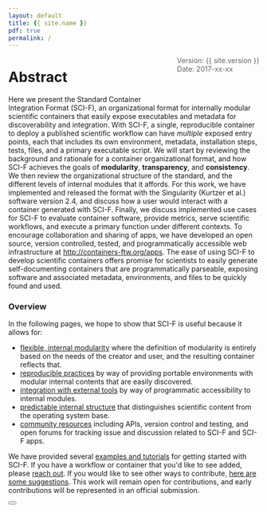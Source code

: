 ```yaml
---
layout: default
title: {{ site.name }}
pdf: true
permalink: /
---
```


<div style="float:right; margin-bottom:50px; color:#666">
Version: {{ site.version }}<br>
Date: 2017-xx-xx
</div>

# Abstract

Here we present the Standard Container Integration Format (SCI-F), an organizational format for internally modular scientific containers that easily expose executables and metadata for discoverability and integration. With SCI-F, a single, reproducible container to deploy a published scientific workflow can have *multiple* exposed entry points, each that includes its own environment, metadata, installation steps, tests, files, and a primary executable script. We will start by reviewing the background and rationale for a container organizational format, and how SCI-F achieves the goals of **modularity**, **transparency**, and **consistency**. We then review the organizational structure of the standard, and the different levels of internal modules that it affords. For this work, we have implemented and released the format with the Singularity (Kurtzer et al.) software version 2.4, and discuss how a user would interact with a container generated with SCI-F. Finally, we discuss implemented use cases for SCI-F to evaluate container software, provide metrics, serve scientific workflows, and execute a primary function under different contexts. To encourage collaboration and sharing of apps, we have developed an open source, version controlled, tested, and programmatically accessible web infrastructure at <a href="http://containers-ftw.org/apps" target="_blank">http://containers-ftw.org/apps</a>. The ease of using SCI-F to develop scientific containers offers promise for scientists to easily generate self-documenting containers that are programmatically parseable, exposing software and associated metadata, environments, and files to be quickly found and used. 


### Overview

In the following pages, we hope to show that SCI-F is useful because it allows for:

 - [flexible, internal modularity](/SCI-F/modules.html) where the definition of modularity is entirely based on the needs of the creator and user, and the resulting container reflects that.
 - [reproducible practices](/SCI-F/practices.html) by way of providing portable environments with modular internal contents that are easily discovered.
 - [integration with external tools](/SCI-F/tools.html) by way of programmatic accessibility to internal modules.
 - [predictable internal structure](/SCI-F/structure.html) that distinguishes scientific content from the operating system base.
 - [community resources](/SCI-F/community.html) including APIs, version control and testing, and open forums for tracking issue and discussion related to SCI-F and SCI-F apps.


We have provided several <a href="http://containers-ftw.org/apps/category/#Example" target="_blank">examples and tutorials</a> for getting started with SCI-F. If you have a workflow or container that you'd like to see added, please <a href="https://www.github.com/containers-ftw/apps/issues" target="_blank">reach out</a>. If you would like to see other ways to contribute, <a href="/SCI-F/community.html#contribute-to-sci-f">here are some suggestions</a>. This work will remain open for contributions, and early contributions will be represented in an official submission.

<div>
    <a href="/SCI-F/intro.html"><button class="next-button btn btn-primary"><i class="fa fa-chevron-right"></i> </button></a>
</div><br>
